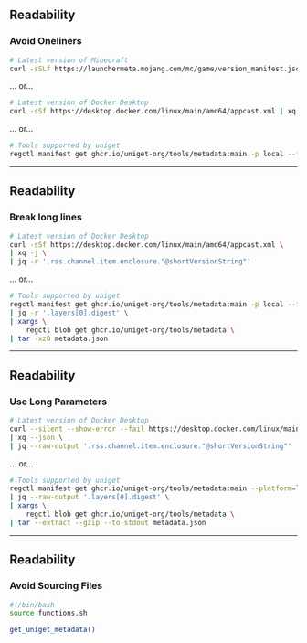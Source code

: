 ## Readability

<i class="fa-duotone fa-solid fa-book-open-reader fa-4x"></i> <!-- .element: style="float: right;" -->

### Avoid Oneliners

```bash
# Latest version of Minecraft
curl -sSLf https://launchermeta.mojang.com/mc/game/version_manifest.json | jq -r '.latest.release'
```

... or...

```bash
# Latest version of Docker Desktop
curl -sSf https://desktop.docker.com/linux/main/amd64/appcast.xml | xq -j | jq -r '.rss.channel.item.enclosure."@shortVersionString"'
```

... or...

```bash
# Tools supported by uniget
regctl manifest get ghcr.io/uniget-org/tools/metadata:main -p local --format=raw-body | jq -r '.layers[0].digest' | xargs regctl blob get ghcr.io/uniget-org/tools/metadata | tar -xzO metadata.json
```

---

## Readability

<i class="fa-duotone fa-solid fa-book-open-reader fa-4x"></i> <!-- .element: style="float: right;" -->

### Break long lines

```bash
# Latest version of Docker Desktop
curl -sSf https://desktop.docker.com/linux/main/amd64/appcast.xml \
| xq -j \
| jq -r '.rss.channel.item.enclosure."@shortVersionString"'
```

... or...

```bash
# Tools supported by uniget
regctl manifest get ghcr.io/uniget-org/tools/metadata:main -p local --format=raw-body \
| jq -r '.layers[0].digest' \
| xargs \
    regctl blob get ghcr.io/uniget-org/tools/metadata \
| tar -xzO metadata.json
```

---

## Readability

<i class="fa-duotone fa-solid fa-book-open-reader fa-4x"></i> <!-- .element: style="float: right;" -->

### Use Long Parameters

```bash
# Latest version of Docker Desktop
curl --silent --show-error --fail https://desktop.docker.com/linux/main/amd64/appcast.xml \
| xq --json \
| jq --raw-output '.rss.channel.item.enclosure."@shortVersionString"'
```

... or...

```bash
# Tools supported by uniget
regctl manifest get ghcr.io/uniget-org/tools/metadata:main --platform=local --format=raw-body \
| jq --raw-output '.layers[0].digest' \
| xargs \
    regctl blob get ghcr.io/uniget-org/tools/metadata \
| tar --extract --gzip --to-stdout metadata.json
```

---

## Readability

<i class="fa-duotone fa-solid fa-book-open-reader fa-4x"></i> <!-- .element: style="float: right;" -->

### Avoid Sourcing Files

```bash
#!/bin/bash
source functions.sh

get_uniget_metadata()
```